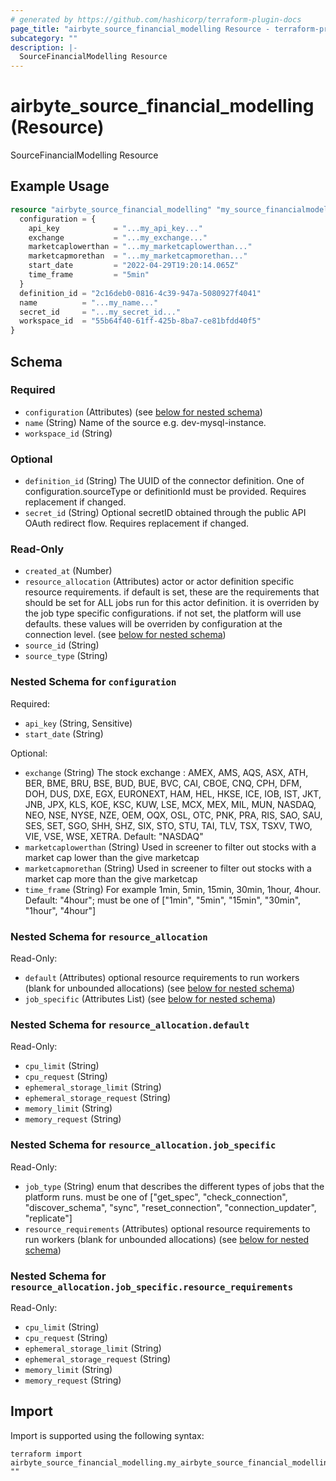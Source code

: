 ```yaml
---
# generated by https://github.com/hashicorp/terraform-plugin-docs
page_title: "airbyte_source_financial_modelling Resource - terraform-provider-airbyte"
subcategory: ""
description: |-
  SourceFinancialModelling Resource
---
```


# airbyte_source_financial_modelling (Resource)

SourceFinancialModelling Resource

## Example Usage

```terraform
resource "airbyte_source_financial_modelling" "my_source_financialmodelling" {
  configuration = {
    api_key            = "...my_api_key..."
    exchange           = "...my_exchange..."
    marketcaplowerthan = "...my_marketcaplowerthan..."
    marketcapmorethan  = "...my_marketcapmorethan..."
    start_date         = "2022-04-29T19:20:14.065Z"
    time_frame         = "5min"
  }
  definition_id = "2c16deb0-0816-4c39-947a-5080927f4041"
  name          = "...my_name..."
  secret_id     = "...my_secret_id..."
  workspace_id  = "55b64f40-61ff-425b-8ba7-ce81bfdd40f5"
}
```

<!-- schema generated by tfplugindocs -->
## Schema

### Required

- `configuration` (Attributes) (see [below for nested schema](#nestedatt--configuration))
- `name` (String) Name of the source e.g. dev-mysql-instance.
- `workspace_id` (String)

### Optional

- `definition_id` (String) The UUID of the connector definition. One of configuration.sourceType or definitionId must be provided. Requires replacement if changed.
- `secret_id` (String) Optional secretID obtained through the public API OAuth redirect flow. Requires replacement if changed.

### Read-Only

- `created_at` (Number)
- `resource_allocation` (Attributes) actor or actor definition specific resource requirements. if default is set, these are the requirements that should be set for ALL jobs run for this actor definition. it is overriden by the job type specific configurations. if not set, the platform will use defaults. these values will be overriden by configuration at the connection level. (see [below for nested schema](#nestedatt--resource_allocation))
- `source_id` (String)
- `source_type` (String)

<a id="nestedatt--configuration"></a>
### Nested Schema for `configuration`

Required:

- `api_key` (String, Sensitive)
- `start_date` (String)

Optional:

- `exchange` (String) The stock exchange : AMEX, AMS, AQS, ASX, ATH, BER, BME, BRU, BSE, BUD, BUE, BVC, CAI, CBOE, CNQ, CPH, DFM, DOH, DUS, DXE, EGX, EURONEXT, HAM, HEL, HKSE, ICE, IOB, IST, JKT, JNB, JPX, KLS, KOE, KSC, KUW, LSE, MCX, MEX, MIL, MUN, NASDAQ, NEO, NSE, NYSE, NZE, OEM, OQX, OSL, OTC, PNK, PRA, RIS, SAO, SAU, SES, SET, SGO, SHH, SHZ, SIX, STO, STU, TAI, TLV, TSX, TSXV, TWO, VIE, VSE, WSE, XETRA. Default: "NASDAQ"
- `marketcaplowerthan` (String) Used in screener to filter out stocks with a market cap lower than the give marketcap
- `marketcapmorethan` (String) Used in screener to filter out stocks with a market cap more than the give marketcap
- `time_frame` (String) For example 1min, 5min, 15min, 30min, 1hour, 4hour. Default: "4hour"; must be one of ["1min", "5min", "15min", "30min", "1hour", "4hour"]


<a id="nestedatt--resource_allocation"></a>
### Nested Schema for `resource_allocation`

Read-Only:

- `default` (Attributes) optional resource requirements to run workers (blank for unbounded allocations) (see [below for nested schema](#nestedatt--resource_allocation--default))
- `job_specific` (Attributes List) (see [below for nested schema](#nestedatt--resource_allocation--job_specific))

<a id="nestedatt--resource_allocation--default"></a>
### Nested Schema for `resource_allocation.default`

Read-Only:

- `cpu_limit` (String)
- `cpu_request` (String)
- `ephemeral_storage_limit` (String)
- `ephemeral_storage_request` (String)
- `memory_limit` (String)
- `memory_request` (String)


<a id="nestedatt--resource_allocation--job_specific"></a>
### Nested Schema for `resource_allocation.job_specific`

Read-Only:

- `job_type` (String) enum that describes the different types of jobs that the platform runs. must be one of ["get_spec", "check_connection", "discover_schema", "sync", "reset_connection", "connection_updater", "replicate"]
- `resource_requirements` (Attributes) optional resource requirements to run workers (blank for unbounded allocations) (see [below for nested schema](#nestedatt--resource_allocation--job_specific--resource_requirements))

<a id="nestedatt--resource_allocation--job_specific--resource_requirements"></a>
### Nested Schema for `resource_allocation.job_specific.resource_requirements`

Read-Only:

- `cpu_limit` (String)
- `cpu_request` (String)
- `ephemeral_storage_limit` (String)
- `ephemeral_storage_request` (String)
- `memory_limit` (String)
- `memory_request` (String)

## Import

Import is supported using the following syntax:

```shell
terraform import airbyte_source_financial_modelling.my_airbyte_source_financial_modelling ""
```
